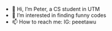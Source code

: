 - 👋 Hi, I’m Peter, a CS student in UTM
- 👀 I’m interested in finding funny codes
- 📫 How to reach me: IG: peeetawu

<!---
PetaWoo/PetaWoo is a ✨ special ✨ repository because its `README.md` (this file) appears on your GitHub profile.
You can click the Preview link to take a look at your changes.
--->

